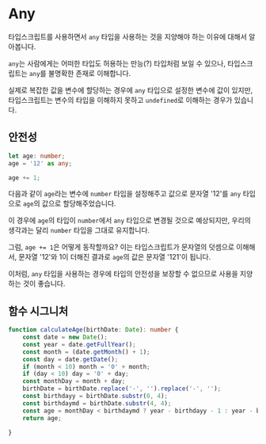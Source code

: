 # Any

타입스크립트를 사용하면서 `any` 타입을 사용하는 것을 지양해야 하는 이유에 대해서 알아봅니다.

`any`는 사람에게는 어떠한 타입도 허용하는 만능(?) 타입처럼 보일 수 있으나, 타입스크립트는 `any`를 불명확한 존재로 이해합니다.

실제로 복잡한 값을 변수에 할당하는 경우에 `any` 타입으로 설정한 변수에 값이 있지만, 타입스크립트는 변수의 타입을 이해하지 못하고 `undefined`로 이해하는 경우가 있습니다.

## 안전성

```ts
let age: number;
age = '12' as any;

age += 1;
```
다음과 같이 `age`라는 변수에 `number` 타입을 설정해주고 값으로 문자열 '12'를 `any` 타입으로 `age`의 값으로 할당해주었습니다.

이 경우에 `age`의 타입이 `number`에서 `any` 타입으로 변경될 것으로 예상되지만, 우리의 생각과는 달리 `number` 타입을 그대로 유지합니다.

그럼, `age += 1`은 어떻게 동작할까요? 이는 타입스크립트가 문자열의 덧셈으로 이해해서, 문자열 '12'와 1이 더해진 결과로 `age`의 값은 문자열 '121'이 됩니다.

이처럼, `any` 타입을 사용하는 경우에 타입의 안전성을 보장할 수 없으므로 사용을 지양하는 것이 좋습니다. 

## 함수 시그니처

```ts
function calculateAge(birthDate: Date): number {
    const date = new Date();
    const year = date.getFullYear();
    const month = (date.getMonth() + 1);
    const day = date.getDate();       
    if (month < 10) month = '0' + month;
    if (day < 10) day = '0' + day;
    const monthDay = month + day;
    birthDate = birthDate.replace('-', '').replace('-', '');
    const birthdayy = birthDate.substr(0, 4);
    const birthdaymd = birthDate.substr(4, 4); 
    const age = monthDay < birthdaymd ? year - birthdayy - 1 : year - birthdayy;
    return age;

}
```